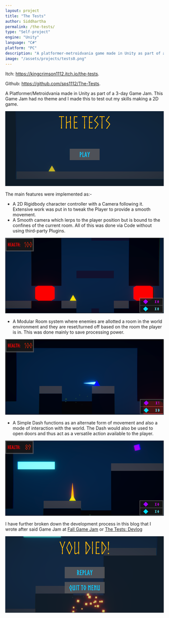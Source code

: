 ```yaml
---
layout: project
title: "The Tests"
author: Siddhartha
permalink: /the-tests/
type: "Self-project"
engine: "Unity"
language: "C#"
platform: "PC"
description: "A platformer-metroidvania game made in Unity as part of a 3-day Game Jam. Developed the character controller, camera system, room manager during the period of the jam."
image: "/assets/projects/tests0.png"
---
```


Itch:  https://kingcrimson1112.itch.io/the-tests.

Github: https://github.com/sps1112/The-Tests.

A Platformer/Metroidvania made in Unity as part of a 3-day Game Jam. This Game Jam had no theme and I made this to test out my skills making a 2D game. 

<img class="article-screenshot" src="/assets/projects/tests0.png" alt=""/>

The main features were implemented as:-
- A 2D Rigidbody character controller with a Camera following it. Extensive work was put in to tweak the Player to provide a smooth movement.
- A Smooth camera which lerps to the player position but is bound to the confines of the current room. All of this was done via Code without using third-party Plugins.

<img class="article-screenshot" src="/assets/projects/tests1.png" alt=""/>

- A Modular Room system where enemies are allotted a room in the world environment and they are reset/turned off based on the room the player is in. This was done mainly to save processing power.

<img class="article-screenshot" src="/assets/projects/tests3.png" alt=""/>

- A Simple Dash functions as an alternate form of movement and also a mode of interaction with the world. The Dash would also be used to open doors and thus act as a versatile action available to the player.

<img class="article-screenshot" src="/assets/projects/tests2.png" alt=""/>

I have further broken down the development process in this blog that I wrote after said Game Jam at <a href="https://gds.sntiitk.in/2020/09/20/fall-game-jam.html">Fall Game Jam</a> or [The Tests: Devlog](/thetests-devlog/)

<img class="article-screenshot" src="/assets/projects/tests4.png" alt=""/>
